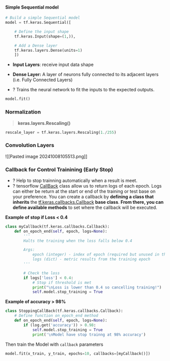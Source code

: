 #### Simple Sequential model
```python
# Build a simple Sequential model
model = tf.keras.Sequential([

    # Define the input shape
    tf.keras.Input(shape=(1,)),

    # Add a Dense layer
    tf.keras.layers.Dense(units=1)
    ])
```
+ **Input Layers**: receive input data shape
+ **Dense Layer:** A layer of neurons fully connected to its adjacent layers (i.e. Fully Connected Layers)

+ ? Trains the neural network to fit the inputs to the expected outputs. 
```python
model.fit()
```
  
### Normalization
>**keras.layers.Rescaling()**
```python
rescale_layer = tf.keras.layers.Rescaling(1./255)
```

### Convolution Layers
![[Pasted image 20241008105513.png]]


### Callback for Control Trainining (Early Stop)
+ ?  Help to stop trainning automatically when a result is meet.
+ ? tensorflow [CallBack](https://www.tensorflow.org/guide/keras/writing_your_own_callbacks) class allow us to return logs of each epoch. Logs can either be return at the start or end of the training or test  base on your preference. 
	You can create a callback by **defining a class that inherits** the [tf.keras.callbacks.Callback](https://www.tensorflow.org/api_docs/python/tf/keras/callbacks/Callback) **base class**. **From there, you can define available methods** to set where the callback will be executed.

**Example of stop if Loss < 0.4**
```python
class myCallback(tf.keras.callbacks.Callback):
    def on_epoch_end(self, epoch, logs=None):
        '''
        Halts the training when the loss falls below 0.4

        Args:
            epoch (integer) - index of epoch (required but unused in the function definition below)
            logs (dict) - metric results from the training epoch
        '''

        # Check the loss
        if logs['loss'] < 0.4:
            # Stop if threshold is met
            print("\nLoss is lower than 0.4 so cancelling training!")
            self.model.stop_training = True
```


**Example of accuracy > 98%**
```python
class StoppingCallBack(tf.keras.callbacks.Callback):
	# Define function on_epoch_end method
	def on_epoch_end(self, epoch, logs=None):
		if (log.get('accuracy')) > 0.98:
			self.model.stop_training = True
			print('\nModel have stop trainng at 98% accuracy')
```

Then train the Model with `callback` parameters 
```python
model.fit(x_train, y_train, epochs=10, callbacks=[myCallback()])
```


